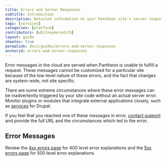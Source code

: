 ```yaml
---
title: Errors and Server Responses
subtitle: Introduction
description: Detailed information on your Pantheon site's server responses and error messages.
tags: [services]
categories: [platform]
contributors: [whitneymeredith]
layout: guide
showtoc: true
permalink: docs/guides/errors-and-server-responses
anchorid: errors-and-server-responses
---
```


Error messages in the cloud are served when Pantheon is unable to fulfill a request. These messages cannot be customized for a particular site because of the low-level nature of these errors, and the fact that changes are system-wide, not site specific.

There are some extreme circumstances where these error messages can be inadvertently triggered by your site code without an actual server error. Monitor plugins or modules that integrate external applications closely, such as [services](https://www.drupal.org/project/services) for Drupal.

If you feel that you reached one of these messages in error, [contact support](/guides/support/contact-support/) and provide the full URL and the circumstances which led to the error.

## Error Messages

Review the [4xx errors page](/guides/error-server-responses/4xx-errors) for 400 level error explanations and the [5xx errors page](/guides/error-server-responses/5xx-errors) for 500 level error explanations.


